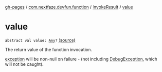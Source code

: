 [gh-pages](../../index.md) / [com.nextfaze.devfun.function](../index.md) / [InvokeResult](index.md) / [value](./value.md)

# value

`abstract val value: `[`Any`](https://kotlinlang.org/api/latest/jvm/stdlib/kotlin/-any/index.html)`?` [(source)](https://github.com/NextFaze/dev-fun/tree/master/devfun-annotations/src/main/java/com/nextfaze/devfun/function/FunctionDefinitions.kt#L94)

The return value of the function invocation.

[exception](exception.md) will be non-null on failure - (not including [DebugException](../../com.nextfaze.devfun/-debug-exception/index.md), which will not be caught).

